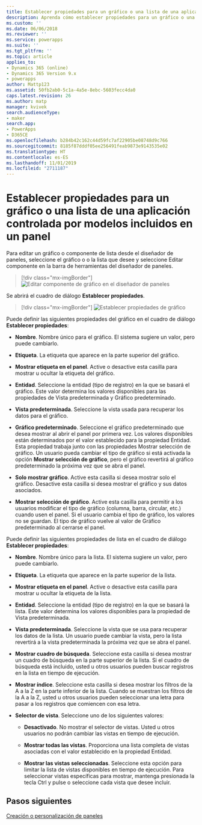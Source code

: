 ```yaml
---
title: Establecer propiedades para un gráfico o una lista de una aplicación controlada por modelos incluidos en un panel de PowerApps | MicrosoftDocs
description: Aprenda cómo establecer propiedades para un gráfico o una lista incluidos en un panel
ms.custom: ''
ms.date: 06/06/2018
ms.reviewer: ''
ms.service: powerapps
ms.suite: ''
ms.tgt_pltfrm: ''
ms.topic: article
applies_to:
- Dynamics 365 (online)
- Dynamics 365 Version 9.x
- powerapps
author: Mattp123
ms.assetid: 50fb2ab0-5c1a-4a5e-8ebc-5603fecc4da0
caps.latest.revision: 26
ms.author: matp
manager: kvivek
search.audienceType:
- maker
search.app:
- PowerApps
- D365CE
ms.openlocfilehash: b284b42c162c44d59fc7af22905be08748d9c766
ms.sourcegitcommit: 8185f87dddf05ee256491feab9873e9143535e02
ms.translationtype: HT
ms.contentlocale: es-ES
ms.lasthandoff: 11/01/2019
ms.locfileid: "2711187"
---
```

# <a name="set-properties-for-a-model-driven-app-chart-or-list-included-in-a-dashboard"></a>Establecer propiedades para un gráfico o una lista de una aplicación controlada por modelos incluidos en un panel

Para editar un gráfico o componente de lista desde el diseñador de paneles, seleccione el gráfico o o la lista que desee y seleccione Editar componente en la barra de herramientas del diseñador de paneles.   
  > [!div class="mx-imgBorder"] 
  > ![Editar componente de gráfico en el diseñador de paneles](media/dashboard-chart-select.png)

Se abrirá el cuadro de diálogo **Establecer propiedades**.

  > [!div class="mx-imgBorder"] 
  > ![Establecer propiedades de gráfico](media/set-properties-chart.png)  
 
Puede definir las siguientes propiedades del gráfico en el cuadro de diálogo **Establecer propiedades**:  
  
- **Nombre**. Nombre único para el gráfico. El sistema sugiere un valor, pero puede cambiarlo.  
  
- **Etiqueta**. La etiqueta que aparece en la parte superior del gráfico.  
  
- **Mostrar etiqueta en el panel**. Active o desactive esta casilla para mostrar u ocultar la etiqueta del gráfico.  
  
- **Entidad**. Seleccione la entidad (tipo de registro) en la que se basará el gráfico. Este valor determina los valores disponibles para las propiedades de Vista predeterminada y Gráfico predeterminado.  
  
- **Vista predeterminada**. Seleccione la vista usada para recuperar los datos para el gráfico.  
  
- **Gráfico predeterminado**. Seleccione el gráfico predeterminado que desea mostrar al abrir el panel por primera vez. Los valores disponibles están determinados por el valor establecido para la propiedad Entidad. Esta propiedad trabaja junto con las propiedades Mostrar selección de gráfico. Un usuario pueda cambiar el tipo de gráfico si está activada la opción **Mostrar selección de gráfico**, pero el gráfico revertirá al gráfico predeterminado la próxima vez que se abra el panel.  
  
- **Solo mostrar gráfico**. Active esta casilla si desea mostrar solo el gráfico. Desactive esta casilla si desea mostrar el gráfico y sus datos asociados.  
  
- **Mostrar selección de gráfico**. Active esta casilla para permitir a los usuarios modificar el tipo de gráfico (columna, barra, circular, etc.) cuando usen el panel. Si el usuario cambia el tipo de gráfico, los valores no se guardan. El tipo de gráfico vuelve al valor de Gráfico predeterminado al cerrarse el panel.  
  
Puede definir las siguientes propiedades de lista en el cuadro de diálogo **Establecer propiedades**:  
  
- **Nombre**. Nombre único para la lista. El sistema sugiere un valor, pero puede cambiarlo.  
  
- **Etiqueta**. La etiqueta que aparece en la parte superior de la lista.  
  
- **Mostrar etiqueta en el panel**. Active o desactive esta casilla para mostrar u ocultar la etiqueta de la lista.  
  
- **Entidad**. Seleccione la entidad (tipo de registro) en la que se basará la lista. Este valor determina los valores disponibles para la propiedad de Vista predeterminada.  
  
- **Vista predeterminada**. Seleccione la vista que se usa para recuperar los datos de la lista. Un usuario puede cambiar la vista, pero la lista revertirá a la vista predeterminada la próxima vez que se abra el panel.  
  
- **Mostrar cuadro de búsqueda**. Seleccione esta casilla si desea mostrar un cuadro de búsqueda en la parte superior de la lista. Si el cuadro de búsqueda está incluido, usted u otros usuarios pueden buscar registros en la lista en tiempo de ejecución.  
  
- **Mostrar índice**. Seleccione esta casilla si desea mostrar los filtros de la A a la Z en la parte inferior de la lista. Cuando se muestran los filtros de la A a la Z, usted u otros usuarios pueden seleccionar una letra para pasar a los registros que comiencen con esa letra.  
  
- **Selector de vista**. Seleccione uno de los siguientes valores:  
  
    - **Desactivado**. No mostrar el selector de vistas. Usted u otros usuarios no podrán cambiar las vistas en tiempo de ejecución.  
  
    - **Mostrar todas las vistas**. Proporciona una lista completa de vistas asociadas con el valor establecido en la propiedad Entidad.  
  
    - **Mostrar las vistas seleccionadas**. Seleccione esta opción para limitar la lista de vistas disponibles en tiempo de ejecución. Para seleccionar vistas específicas para mostrar, mantenga presionada la tecla Ctrl y pulse o seleccione cada vista que desee incluir.  
 
## <a name="next-steps"></a>Pasos siguientes  
 [Creación o personalización de paneles](create-edit-dashboards.md)
